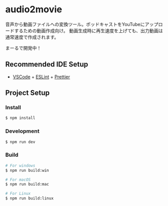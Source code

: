 # audio2movie

音声から動画ファイルへの変換ツール。ポッドキャストをYouTubeにアップロードするための動画作成向け。
動画生成時に再生速度を上げても、出力動画は通常速度で作成されます。

まーるで開発中！

## Recommended IDE Setup

- [VSCode](https://code.visualstudio.com/) + [ESLint](https://marketplace.visualstudio.com/items?itemName=dbaeumer.vscode-eslint) + [Prettier](https://marketplace.visualstudio.com/items?itemName=esbenp.prettier-vscode)

## Project Setup

### Install

```bash
$ npm install
```

### Development

```bash
$ npm run dev
```

### Build

```bash
# For windows
$ npm run build:win

# For macOS
$ npm run build:mac

# For Linux
$ npm run build:linux
```
